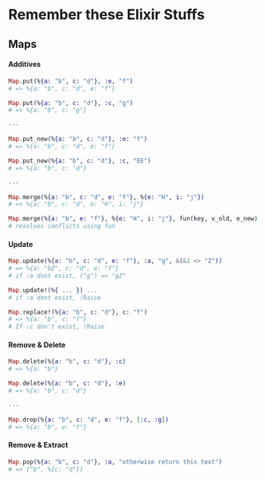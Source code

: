 # Remember these Elixir Stuffs



## Maps

#### Additives

```elixir
Map.put(%{a: "b", c: "d"}, :e, "f")
# => %{a: "b", c: "d", e: "f"}

Map.put(%{a: "b", c: "d"}, :c, "g")
# => %{a: "b", c: "g"}

---

Map.put_new(%{a: "b", c: "d"}, :e: "f")
# => %{a: "b", c: "d", e: "f"}

Map.put_new(%{a: "b", c: "d"}, :c, "EE")
# => %{a: "b", c: "d"}

---

Map.merge(%{a: "b", c: "d", e: "f"}, %{e: "H", i: "j"})
# => %{a: "b", c: "d", e: "H", i: "j"}

Map.merge(%{a: "b", e: "f"}, %{e: "H", i: "j"}, fun(key, v_old, e_new) -> ...)
# resolves conflicts using fun
```



#### Update

```elixir
Map.update(%{a: "b", c: "d", e: "f"}, :a, "g", &(&1 <> "Z"))
# => %{a: "bZ", c: "d", e: "f"}
# if :a dont exist, ("g") => "gZ"

Map.update!(%{ ... }) ...
# if :a dont exist, !Raise

Map.replace!(%{a: "b", c: "d"}, c: "f")
# => %{a: "b", c: "f"}
# If :c don't exist, !Raise
```





#### Remove & Delete

```elixir
Map.delete(%{a: "b", c: "d"}, :c)
# => %{a: "b"}

Map.delete(%{a: "b", c: "d"}, :e)
# => %{a: "b", c: "d"}

---

Map.drop(%{a: "b", c: "d", e: "f"}, [:c, :g])
# => %{a: "b", e: "f"}
```



#### Remove & Extract

```elixir
Map.pop(%{a: "b", c: "d"}, :a, "otherwise return this text")
# => {"b", %{c: "d"}}
```

